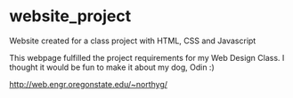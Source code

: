 # website_project
Website created for a class project with HTML, CSS and Javascript


This webpage fulfilled the project requirements for my Web Design Class. I thought it would be fun to make it about my dog, Odin :)

http://web.engr.oregonstate.edu/~northyg/

